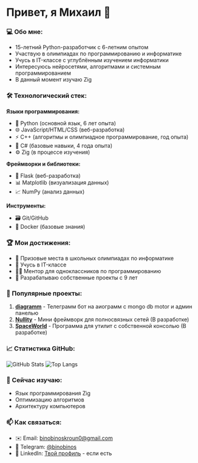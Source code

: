 # Привет, я Михаил 👋 

### 💻 Обо мне:
- 15-летний Python-разработчик с 6-летним опытом
- Участвую в олимпиадах по программированию и информатике
- Учусь в IT-классе с углублённым изучением информатики
- Интересуюсь нейросетями, алгоритмами и системным программированием
- В данный момент изучаю Zig 

### 🛠 Технологический стек:
**Языки программирования:**
- 🐍 Python (основной язык, 6 лет опыта)
- 🌐 JavaScript/HTML/CSS (веб-разработка)
- ⚡ C++ (алгоритмы и олимпиадное программирование, год опыта)
- 💠 C# (базовые навыки, 4 года опыта)
- ⚙ Zig (в процессе изучения)

**Фреймворки и библиотеки:**
- 🚀 Flask (веб-разработка)
- 📊 Matplotlib (визуализация данных)
- 📈 NumPy (анализ данных)

**Инструменты:**
- 🗃 Git/GitHub
- 🐳 Docker (базовые знания)

### 🏆 Мои достижения:
- 🥇 Призовые места в школьных олимпиадах по информатике
- 🏅 Учусь в IT-классе 
- 👨‍🏫 Ментор для одноклассников по программированию
- 🧠 Разрабатываю собственные проекты с 9 лет

### 📂 Популярные проекты:
1. **[diagramm](https://github.com/Binobinos/diagramm)** - Телеграмм бот на аиограмм с mongo db motor и админ панелью
2. **[Nullity](https://github.com/Binobinos/Nullity)** - Мини фреймворк для полносвязных сетей (В разработке)
3. **[SpaceWorld](https://github.com/Binobinos/SpaceWorld)** - Программа для утилит с собственной консолью (В разработке)

### 📈 Статистика GitHub:
![GitHub Stats](https://github-readme-stats.vercel.app/api?username=Binobinos&show_icons=true&theme=radical&hide_border=true)
![Top Langs](https://github-readme-stats.vercel.app/api/top-langs/?username=Binobinos&layout=compact&theme=radical&hide_border=true)

### 🌱 Сейчас изучаю:
- Язык программирования Zig
- Оптимизацию алгоритмов
- Архитектуру компьютеров

### 📫 Как связаться:
- ✉️ Email: [binobinoskroun0@gmail.com](mailto:binobinoskroun0@gmail.com)
- 📱 Telegram: [@binobinos](https://t.me/binobinos)
- 💼 LinkedIn: [Твой профиль](ссылка) - если есть
